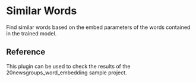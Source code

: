 # Similar Words
Find similar words based on the embed parameters of the words contained in the trained model.

## Reference

This plugin can be used to check the results of the 20newsgroups_word_embedding sample project.
